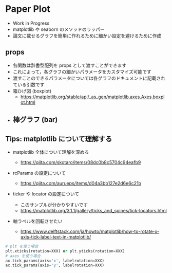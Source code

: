 # Paper Plot

- Work in Progress
- matplotlib や seaborn のメソッドのラッパー
- 論文に載せるグラフを簡単に作れるために細かい設定を避けるために作成

## props

- 各関数は辞書型配列を props として渡すことができます
- これによって，各グラフの細かいパラメータをカスタマイズ可能です
- 渡すことのできるパラメータについては各グラフのドキュメントに記載されている引数です
- 箱ひげ図 (boxplot)
    - https://matplotlib.org/stable/api/_as_gen/matplotlib.axes.Axes.boxplot.html
- 棒グラフ (bar)
    - 

## Tips: matplotlib について理解する

- matplotlib 全体について理解を深める
    - https://qiita.com/skotaro/items/08dc0b8c5704c94eafb9
- rcParams の設定について
    - https://qiita.com/aurueps/items/d04a3bb127e2d6e6c21b
    
- ticker や locator の設定について
    - このサンプルが分かりやすいです
    - https://matplotlib.org/3.1.1/gallery/ticks_and_spines/tick-locators.html
- 軸ラベルを回転させたい
    - https://www.delftstack.com/ja/howto/matplotlib/how-to-rotate-x-axis-tick-label-text-in-matplotlib/

```python
# plt を使う場合
plt.xticks(rotation=XXX) or plt.yticks(rotation=XXX)
# axes を使う場合
ax.tick_params(axis='x', labelrotation=XXX)
ax.tick_params(axis='y', labelrotation=XXX)
```

